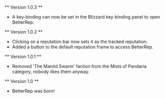 ** Version 1.0.3 **
* A key-binding can now be set in the Blizzard key-binding panel to open BetterRep.

** Version 1.0.2 **
* Clicking on a reputation bar now sets it as the tracked reputation.
* Added a button to the default reputation frame to access BetterRep.

** Version 1.0.1 **
* Removed 'The Mantid Swarm' faction from the Mists of Pandaria category, nobody likes them anyway.

** Version 1.0 **
* BetterRep was born!